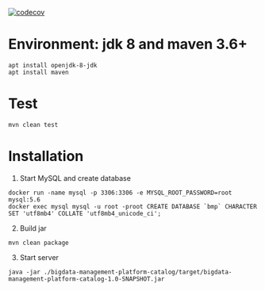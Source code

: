 [![codecov](https://codecov.io/gh/black-06/bigdata-management-platform/branch/master/graph/badge.svg?token=YPNB7YENRA)](https://codecov.io/gh/black-06/bigdata-management-platform)

# Environment: jdk 8 and maven 3.6+

```shell
apt install openjdk-8-jdk
apt install maven
```

# Test

```shell
mvn clean test
```

# Installation

1. Start MySQL and create database

```shell
docker run -name mysql -p 3306:3306 -e MYSQL_ROOT_PASSWORD=root mysql:5.6
docker exec mysql mysql -u root -proot CREATE DATABASE `bmp` CHARACTER SET 'utf8mb4' COLLATE 'utf8mb4_unicode_ci';
```

2. Build jar

```shell
mvn clean package
```

3. Start server

```shell
java -jar ./bigdata-management-platform-catalog/target/bigdata-management-platform-catalog-1.0-SNAPSHOT.jar
```